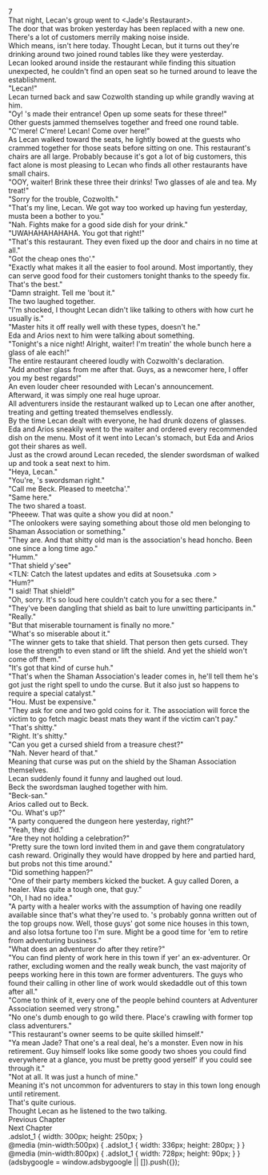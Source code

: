 7<br/>
That night, Lecan's group went to <Jade's Restaurant>.<br/>
The door that was broken yesterday has been replaced with a new one.<br/>
There's a lot of customers merrily making noise inside.<br/>
Which means, <Vega> isn't here today. Thought Lecan, but it turns out they're drinking around two joined round tables like they were yesterday.<br/>
Lecan looked around inside the restaurant while finding this situation unexpected, he couldn't find an open seat so he turned around to leave the establishment.<br/>
"Lecan!"<br/>
Lecan turned back and saw Cozwolth standing up while grandly waving at him.<br/>
"Oy! <Willard>'s made their entrance! Open up some seats for these three!"<br/>
Other guests jammed themselves together and freed one round table.<br/>
"C'mere! C'mere! Lecan! Come over here!"<br/>
As Lecan walked toward the seats, he lightly bowed at the guests who crammed together for those seats before sitting on one. This restaurant's chairs are all large. Probably because it's got a lot of big customers, this fact alone is most pleasing to Lecan who finds all other restaurants have small chairs.<br/>
"OOY, waiter! Brink these three their drinks! Two glasses of ale and tea. My treat!"<br/>
"Sorry for the trouble, Cozwolth."<br/>
"That's my line, Lecan. We got way too worked up having fun yesterday, musta been a bother to you."<br/>
"Nah. Fights make for a good side dish for your drink."<br/>
"UWAHAHAHAHAHA. You got that right!"<br/>
"That's this restaurant. They even fixed up the door and chairs in no time at all."<br/>
"Got the cheap ones tho'."<br/>
"Exactly what makes it all the easier to fool around. Most importantly, they can serve good food for their customers tonight thanks to the speedy fix. That's the best."<br/>
"Damn straight. Tell me 'bout it."<br/>
The two laughed together.<br/>
"I'm shocked, I thought Lecan didn't like talking to others with how curt he usually is."<br/>
"Master hits it off really well with these types, doesn't he."<br/>
Eda and Arios next to him were talking about something.<br/>
"Tonight's a nice night! Alright, waiter! I'm treatin' the whole bunch here a glass of ale each!"<br/>
The entire restaurant cheered loudly with Cozwolth's declaration.<br/>
"Add another glass from me after that. Guys, as a newcomer here, I offer you my best regards!"<br/>
An even louder cheer resounded with Lecan's announcement.<br/>
Afterward, it was simply one real huge uproar.<br/>
All adventurers inside the restaurant walked up to Lecan one after another, treating and getting treated themselves endlessly.<br/>
By the time Lecan dealt with everyone, he had drunk dozens of glasses.<br/>
Eda and Arios sneakily went to the waiter and ordered every recommended dish on the menu. Most of it went into Lecan's stomach, but Eda and Arios got their shares as well.<br/>
Just as the crowd around Lecan receded, the slender swordsman of <Vega> walked up and took a seat next to him.<br/>
"Heya, Lecan."<br/>
"You're, <Vega>'s swordsman right."<br/>
"Call me Beck. Pleased to meetcha'."<br/>
"Same here."<br/>
The two shared a toast.<br/>
"Pheeew. That was quite a show you did at noon."<br/>
"The onlookers were saying something about those old men belonging to Shaman Association or something."<br/>
"They are. And that shitty old man is the association's head honcho. Been one since a long time ago."<br/>
"Humm."<br/>
"That shield y'see"<br/>
<TLN: Catch the latest updates and edits at Sousetsuka .com ><br/>
"Hum?"<br/>
"I said! That shield!"<br/>
"Oh, sorry. It's so loud here couldn't catch you for a sec there."<br/>
"They've been dangling that shield as bait to lure unwitting participants in."<br/>
"Really."<br/>
"But that miserable tournament is finally no more."<br/>
"What's so miserable about it."<br/>
"The winner gets to take that shield. That person then gets cursed. They lose the strength to even stand or lift the shield. And yet the shield won't come off them."<br/>
"It's got that kind of curse huh."<br/>
"That's when the Shaman Association's leader comes in, he'll tell them he's got just the right spell to undo the curse. But it also just so happens to require a special catalyst."<br/>
"Hou. Must be expensive."<br/>
"They ask for one <Shield of Wolkan> and two gold coins for it. The association will force the victim to go fetch magic beast mats they want if the victim can't pay."<br/>
"That's shitty."<br/>
"Right. It's shitty."<br/>
"Can you get a cursed shield from a treasure chest?"<br/>
"Nah. Never heard of that."<br/>
Meaning that curse was put on the shield by the Shaman Association themselves.<br/>
Lecan suddenly found it funny and laughed out loud.<br/>
Beck the swordsman laughed together with him.<br/>
"Beck-san."<br/>
Arios called out to Beck.<br/>
"Ou. What's up?"<br/>
"A party conquered the dungeon here yesterday, right?"<br/>
"Yeah, they did."<br/>
"Are they not holding a celebration?"<br/>
"Pretty sure the town lord invited them in and gave them congratulatory cash reward. Originally they would have dropped by here and partied hard, but probs not this time around."<br/>
"Did something happen?"<br/>
"One of their party members kicked the bucket. A guy called Doren, a healer. Was quite a tough one, that guy."<br/>
"Oh, I had no idea."<br/>
"A party with a healer works with the assumption of having one readily available since that's what they're used to. <Jaira>'s probably gonna written out of the top groups now. Well, those guys' got some nice houses in this town, and also lotsa fortune too I'm sure. Might be a good time for 'em to retire from adventuring business."<br/>
"What does an adventurer do after they retire?"<br/>
"You can find plenty of work here in this town if yer' an ex-adventurer. Or rather, excluding women and the really weak bunch, the vast majority of peeps working here in this town are former adventurers. The guys who found their calling in other line of work would skedaddle out of this town after all."<br/>
"Come to think of it, every one of the people behind counters at Adventurer Association seemed very strong."<br/>
"No one's dumb enough to go wild there. Place's crawling with former top class adventurers."<br/>
"This restaurant's owner seems to be quite skilled himself."<br/>
"Ya mean Jade? That one's a real deal, he's a monster. Even now in his retirement. Guy himself looks like some goody two shoes you could find everywhere at a glance, you must be pretty good yerself' if you could see through it."<br/>
"Not at all. It was just a hunch of mine."<br/>
Meaning it's not uncommon for adventurers to stay in this town long enough until retirement.<br/>
That's quite curious.<br/>
Thought Lecan as he listened to the two talking.<br/>
Previous Chapter<br/>
Next Chapter <br/>
.adslot_1 { width: 300px; height: 250px; }<br/>
@media (min-width:500px) { .adslot_1 { width: 336px; height: 280px; } }<br/>
@media (min-width:800px) { .adslot_1 { width: 728px; height: 90px; } }<br/>
(adsbygoogle = window.adsbygoogle || []).push({});<br/>

